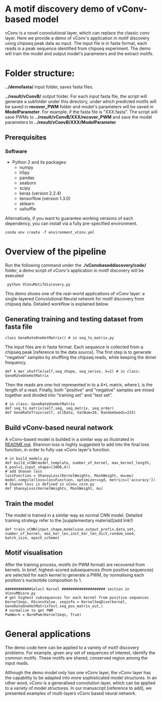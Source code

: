 # A motif discovery demo of vConv-based model

vConv is a novel convolutional layer, which can replace the classic conv layer. Here we provide a demo of vConv's application in motif discovery using chipseq peak data as input. The input file is in fasta format, each reads is a peak sequence identified from chipseq experiment. The demo will train the model and output model's parameters and the extract motifs.


# Folder structure:


**../demofasta/**  input folder, saves fasta files. 

**../result/vConvB/** output folder. For each input fasta file, the script will generate a subfolder under this directory, under which predicted motifs will be saved in **recover_PWM** folder and model's parameters will be saved in **ModelParameter**. For example, if the fasta file is "XXX.fasta". The script will save PWMs to **../result/vConvB/XXX/recover_PWM** and save the model parameters to **../result/vConvB/XXX/ModelParameter**


## Prerequisites

### Software

- Python 2 and its packages:
  - numpy
  - h5py
  - pandas
  - seaborn
  - scipy
  - keras (version 2.2.4)
  - tensorflow (version 1.3.0)
  - sklearn
  - ushuffle

Alternatively, if you want to guarantee working versions of each dependency, you can install via a fully pre-specified environment.
```{bash}
conda env create -f environment_vConv.yml
```

# Overview of the pipeline

Run the following command under the **./vConvbaseddiscovery/code/** folder, a demo script of vConv's application in motif discovery will be executed
```{bash}
 python VConvMotifdiscovery.py
```
This demo shows one of the real-world applications of vConv layer: a single-layered Convolutional Neural network for motif discovery from chipseq data. Detailed workflow is explained below. 


## Generating training and testing dataset from fasta file
```{python}
class GeneRateOneHotMatrix() # in seq_to_matrix.py
```
The input files are in fasta format. Each sequence is collected from a chipseq peak [reference to the data source]. The first step is to generate "negative" samples by shuffling the chipseq reads, while keeping the dimer frequency. 
```{python}
def k_mer_shuffle(self,seq_shape, seq_series, k=2) # in class: GeneRateOneHotMatrix
```
Then the reads are one-hot represented in to a 4*L matrix, where L is the length of a read. Finally, both "positive" and "negative" samples are mixed together and divided into "training set" and "test set".  
```{python}
# in class: GeneRateOneHotMatrix
def seq_to_matrix(self,seq, seq_matrix, seq_order)
def GeneRateTrain(self, allData, ValNum=10, RandomSeeds=233)
```
## Build vConv-based neural network

A vConv-based model is builded in a similar way as illustrated in [README.md](https://github.com/AUAShen/vConv/blob/main/README.md). Shannon loss is highly suggested to add into the final loss function, in order to fully use vConv layer's function. 
```{python}
# in build_models.py
def build_vCNN(model_template, number_of_kernel, max_kernel_length, k_pool=1,input_shape=(1000,4))
# add Shanon loss
lossFunction = ShanoyLoss(KernelWeights, MaskWeight, mu=mu)
model.compile(loss=lossFunction, optimizer=sgd, metrics=['accuracy'])
# Shanon loss is defined in vConv_core.py
def ShanoyLoss(KernelWeights, MaskWeight, mu)
```
## Train the model

The model is trained in a similar way as normal CNN model. Detailed training strategy refer to the [supplementary material](add link!)

```{python}
def train_vCNN(input_shape,modelsave_output_prefix,data_set, number_of_kernel, max_ker_len,init_ker_len_dict,random_seed, batch_size, epoch_scheme)
```

## Motif visualisation

After the training process, motifs (in PWM format) are recovered from kernels. In brief, highest-scored subsequences (from positive sequences) are selected for each kernel to generate a PWM, by normalising each position's nucleotide composition to 1.

```{python}
############Select Kernel #################### section in VConvMDcore.py
# get highest subsequences for each kernel from positive sequences
KernelSeqs, KSconvValue, seqinfo = KernelSeqDive(kernel, GeneRateOneHotMatrixTest.seq_pos_matrix_out,)
# normalize to get PWM
PwmWork = NormPwm(KernelSeqs, True)
```

# General applications

The demo code here can be applied to a variety of motif discovery problems. For example, given any set of sequences of interest, identify the common motifs. These motifs are shared, conserved region among the input reads.  

Although the demo model only has one vConv layer, the vConv layer has the capability to be adapted into more sophisticated model structures. In an other word, vConv is a generalised convolution layer, which can be applied to a variety of model structures. In our manuscript [reference to add], we presented examples of multi-layers vConv based neural network.   





#
